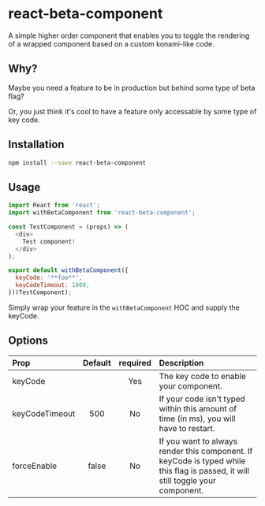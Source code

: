 # react-beta-component

A simple higher order component that enables you to toggle the rendering of a wrapped component based on a custom konami-like code.

## Why?

Maybe you need a feature to be in production but behind some type of beta flag?

Or, you just think it's cool to have a feature only accessable by some type of key code.

## Installation

```bash
npm install --save react-beta-component
```

## Usage

```js
import React from 'react';
import withBetaComponent from 'react-beta-component';

const TestComponent = (props) => (
  <div>
    Test component!
  </div>
);

export default withBetaComponent({
  keyCode: '**foo**',
  keyCodeTimeout: 1000,
})(TestComponent);
```

Simply wrap your feature in the `withBetaComponent` HOC and supply the keyCode.

## Options

|  Prop  | Default |  required  | Description |
:--------|:--------:|:----------:|:------------
keyCode | | Yes | The key code to enable your component.
keyCodeTimeout | 500 | No | If your code isn't typed within this amount of time (in ms), you will have to restart.
forceEnable | false  | No | If you want to always render this component. If keyCode is typed while this flag is passed, it will still toggle your component.
